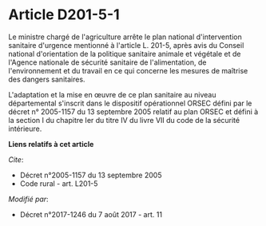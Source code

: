# Article D201-5-1

Le ministre chargé de l'agriculture arrête le plan national d'intervention sanitaire d'urgence mentionné à l'article L.
201-5, après avis du Conseil national d'orientation de la politique sanitaire animale et végétale et de l'Agence nationale de
sécurité sanitaire de l'alimentation, de l'environnement et du travail en ce qui concerne les mesures de maîtrise des dangers
sanitaires.

L'adaptation et la mise en œuvre de ce plan sanitaire au niveau départemental s'inscrit dans le dispositif opérationnel ORSEC
défini par le décret n° 2005-1157 du 13 septembre 2005 relatif au plan ORSEC et défini à la section I du chapitre Ier du
titre IV du livre VII du code de la sécurité intérieure.

**Liens relatifs à cet article**

_Cite_:

  - Décret n°2005-1157 du 13 septembre 2005
  - Code rural - art. L201-5

_Modifié par_:

  - Décret n°2017-1246 du 7 août 2017 - art. 11
